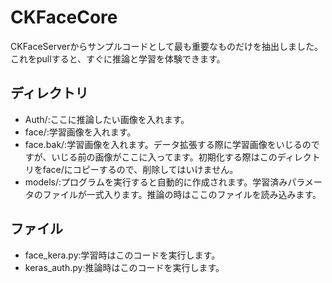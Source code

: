 # CKFaceCore

CKFaceServerからサンプルコードとして最も重要なものだけを抽出しました。
これをpullすると、すぐに推論と学習を体験できます。

## ディレクトリ

- Auth/:ここに推論したい画像を入れます。
- face/:学習画像を入れます。
- face.bak/:学習画像を入れます。データ拡張する際に学習画像をいじるのですが、いじる前の画像がここに入ってます。初期化する際はこのディレクトリをface/にコピーするので、削除してはいけません。
- models/:プログラムを実行すると自動的に作成されます。学習済みパラメータのファイルが一式入ります。推論の時はここのファイルを読み込みます。


## ファイル

- face_kera.py:学習時はこのコードを実行します。
- keras_auth.py:推論時はこのコードを実行します。
